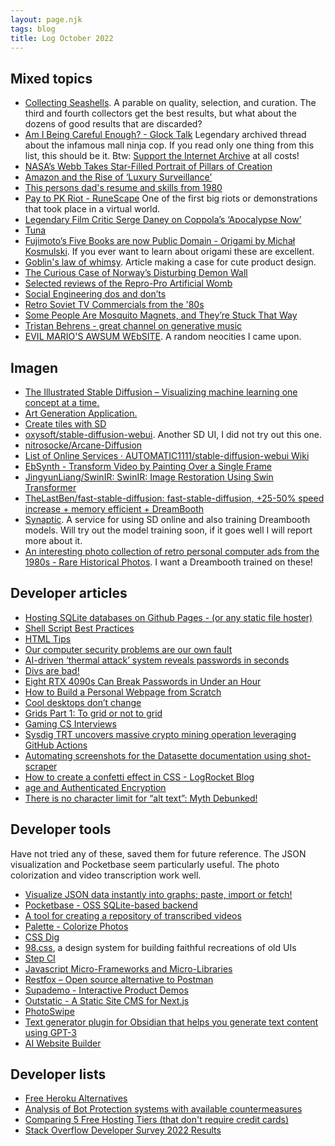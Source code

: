 ```yaml
---
layout: page.njk
tags: blog
title: Log October 2022
---
```


## Mixed topics

- [Collecting Seashells](https://wiki.c2.com/?CollectingSeashells).
  A parable on quality, selection, and curation. The third and fourth collectors get the best results, but what about the dozens of good results that are discarded?
- [Am I Being Careful Enough? - Glock Talk](https://web.archive.org/web/20040706001343/http://www.mallninja.com/Am%20I%20Being%20Careful%20Enough%20-%20Glock%20Talk.htm)
  Legendary archived thread about the infamous mall ninja cop. If you read only one thing from this list, this should be it. Btw: [Support the Internet Archive](https://archive.org/donate) at all costs!
- [NASA’s Webb Takes Star-Filled Portrait of Pillars of Creation](https://www.nasa.gov/feature/goddard/2022/nasa-s-webb-takes-star-filled-portrait-of-pillars-of-creation)
- [Amazon and the Rise of ‘Luxury Surveillance’](https://archive.ph/OYgjc)
- [This persons dad's resume and skills from 1980](https://github.com/runvnc/dadsresume)
- [Pay to PK Riot - RuneScape](https://runescape.wiki/w/Pay_to_PK_Riot)
  One of the first big riots or demonstrations that took place in a virtual world.
- [Legendary Film Critic Serge Daney on Coppola’s ‘Apocalypse Now’](https://thereader.mitpress.mit.edu/legendary-film-critic-serge-daney-on-apocalypse-now/)
- [Tuna](https://granta.com/tuna/)
- [Fujimoto’s Five Books are now Public Domain - Origami by Michał Kosmulski](https://origami.kosmulski.org/blog/2022-10-23-fujimoto-books-public-domain). If you ever want to learn about origami these are excellent.
- [Goblin's law of whimsy](https://blog.goblinapp.com/goblins-law-of-whimsy/). Article making a case for cute product design.
- [The Curious Case of Norway’s Disturbing Demon Wall](https://www.atlasobscura.com/articles/demon-wall-norway)
- [Selected reviews of the Repro-Pro Artificial Womb](https://www.nature.com/articles/d41586-022-02769-7)
- [Social Engineering dos and don’ts](https://www.pentestpartners.com/security-blog/social-engineering-dos-and-donts/)
- [Retro Soviet TV Commercials from the '80s](https://www.retrosovietads.com/)
- [Some People Are Mosquito Magnets, and They’re Stuck That Way](https://www.scientificamerican.com/article/some-people-really-are-mosquito-magnets-and-theyre-stuck-that-way/)
- [Tristan Behrens - great channel on generative music](https://www.youtube.com/channel/UCcMEBxcDM034JyJ8J3cggRg/videos)
- [EVIL MARIO'S AWSUM WEbSITE](https://evilmario.neocities.org/). A random neocities I came upon.

## Imagen

- [The Illustrated Stable Diffusion – Visualizing machine learning one concept at a time.](https://jalammar.github.io/illustrated-stable-diffusion/)
- [Art Generation Application.](https://prompt.art/)
- [Create tiles with SD](https://replicate.com/tommoore515/material_stable_diffusion)
- [oxysoft/stable-diffusion-webui](https://github.com/oxysoft/stable-diffusion-webui/). Another SD UI, I did not try out this one.
- [nitrosocke/Arcane-Diffusion](https://huggingface.co/nitrosocke/Arcane-Diffusion)
- [List of Online Services · AUTOMATIC1111/stable-diffusion-webui Wiki](https://github.com/AUTOMATIC1111/stable-diffusion-webui/wiki/Online-Services)
- [EbSynth - Transform Video by Painting Over a Single Frame](https://ebsynth.com/)
- [JingyunLiang/SwinIR: SwinIR: Image Restoration Using Swin Transformer](https://github.com/JingyunLiang/SwinIR)
- [TheLastBen/fast-stable-diffusion: fast-stable-diffusion, +25-50% speed increase + memory efficient + DreamBooth](https://github.com/TheLastBen/fast-stable-diffusion)
- [Synaptic](https://synapticpaint.com/). A service for using SD online and also training Dreambooth models. Will try out the model training soon, if it goes well I will report more about it.
- [An interesting photo collection of retro personal computer ads from the 1980s - Rare Historical Photos](https://rarehistoricalphotos.com/retro-computer-ads-from-1980s/). I want a Dreambooth trained on these!

## Developer articles

- [Hosting SQLite databases on Github Pages - (or any static file hoster)](https://phiresky.github.io/blog/2021/hosting-sqlite-databases-on-github-pages/)
- [Shell Script Best Practices](https://sharats.me/posts/shell-script-best-practices/)
- [HTML Tips](https://markodenic.com/html-tips/)
- [Our computer security problems are our own fault](https://utcc.utoronto.ca/~cks/space/blog/tech/SecurityItsOurOwnFault)
- [AI-driven ‘thermal attack’ system reveals passwords in seconds](https://www.gla.ac.uk/news/headline_885914_en.html)
- [Divs are bad!](https://www.matuzo.at/blog/2022/divs-are-bad/)
- [Eight RTX 4090s Can Break Passwords in Under an Hour](https://www.tomshardware.com/news/eight-rtx-4090s-can-break-passwords-in-under-an-hour)
- [How to Build a Personal Webpage from Scratch](https://rutar.org/writing/how-to-build-a-personal-webpage-from-scratch/)
- [Cool desktops don’t change](https://tylercipriani.com/blog/2022/06/15/choose-boring-desktop-technology/)
- [Grids Part 1: To grid or not to grid](https://sarahmhigley.com/writing/grids-part1/)
- [Gaming CS Interviews](https://transitivebullsh.it/gaming-cs-interviews)
- [Sysdig TRT uncovers massive crypto mining operation leveraging GitHub Actions](https://sysdig.com/blog/massive-cryptomining-operation-github-actions/)
- [Automating screenshots for the Datasette documentation using shot-scraper](https://simonwillison.net/2022/Oct/14/automating-screenshots/)
- [How to create a confetti effect in CSS - LogRocket Blog](https://blog.logrocket.com/how-create-confetti-effect-css/)
- [age and Authenticated Encryption](https://words.filippo.io/dispatches/age-authentication/)
- [There is no character limit for “alt text”: Myth Debunked!](https://yatil.net/blog/there-is-no-character-limit-for-alt-text)

## Developer tools

Have not tried any of these, saved them for future reference. The JSON visualization and Pocketbase seem particularly useful. The photo colorization and video transcription work well.

- [Visualize JSON data instantly into graphs; paste, import or fetch!](https://github.com/AykutSarac/jsoncrack.com)
- [Pocketbase - OSS SQLite-based backend](https://pocketbase.io/docs/)
- [A tool for creating a repository of transcribed videos](https://github.com/simonw/action-transcription-demo)
- [Palette - Colorize Photos](https://palette.fm/)
- [CSS Dig](https://www.cssdig.com/)
- [98.css](https://jdan.github.io/98.css/), a design system for building faithful recreations of old UIs
- [Step CI](https://stepci.com/)
- [Javascript Micro-Frameworks and Micro-Libraries](http://microjs.com/#storage)
- [Restfox – Open source alternative to Postman](https://news.ycombinator.com/item?id=33287137)
- [Supademo - Interactive Product Demos](https://supademo.com/)
- [Outstatic - A Static Site CMS for Next.js](https://outstatic.com/)
- [PhotoSwipe](https://photoswipe.com/getting-started)
- [Text generator plugin for Obsidian that helps you generate text content using GPT-3](https://github.com/nhaouari/obsidian-textgenerator-plugin)
- [AI Website Builder](https://durable.co/ai-website-builder)

## Developer lists

- [Free Heroku Alternatives](https://github.com/Engagespot/heroku-free-alternatives)
- [Analysis of Bot Protection systems with available countermeasures ](https://github.com/niespodd/browser-fingerprinting)
- [Comparing 5 Free Hosting Tiers (that don't require credit cards)](https://blog.battlesnake.com/comparing-5-free-hosting-tiers/)
- [Stack Overflow Developer Survey 2022 Results](https://gist.github.com/susam/20449180f361c060d85394d6b2dacca8)
